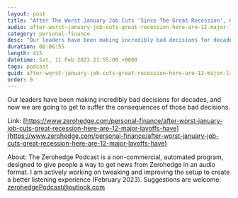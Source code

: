 ```yaml
---
layout: post
title: "After The Worst January Job Cuts 'Since The Great Recession', Here Are 12 Major Layoffs That Have Already Been Announced In February"
audio: after-worst-january-job-cuts-great-recession-here-are-12-major-layoffs-have-0
category: personal-finance
desc: "Our leaders have been making incredibly bad decisions for decades, and now we are going to get to suffer the consequences of those bad decisions."
duration: 00:06:55
length: 415
datetime: Sat, 11 Feb 2023 21:55:00 +0000
tags: podcast
guid: after-worst-january-job-cuts-great-recession-here-are-12-major-layoffs-have-0
order: 0
---
```

Our leaders have been making incredibly bad decisions for decades, and now we are going to get to suffer the consequences of those bad decisions.

Link: [https://www.zerohedge.com/personal-finance/after-worst-january-job-cuts-great-recession-here-are-12-major-layoffs-have](https://www.zerohedge.com/personal-finance/after-worst-january-job-cuts-great-recession-here-are-12-major-layoffs-have)

About: The Zerohedge Podcast is a non-commercial, automated program, designed to give people a way to get news from Zerohedge in an audio format.  I am actively working on tweaking and improving the setup to create a better listening experience (February 2023).  Suggestions are welcome: [zerohedgePodcast@outlook.com](mailto:zerohedgePodcast@outlook.com)